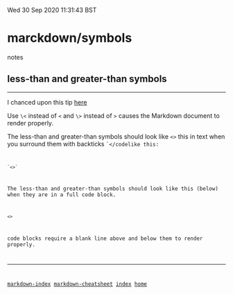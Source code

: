 Wed 30 Sep 2020 11:31:43 BST

# marckdown/symbols
notes
## less-than and greater-than symbols
___

I chanced upon this tip [here](https://gist.github.com/garrettheath4/8fd6807f8d7eb2e26e3595993f35fd27#file-symbols-md)

Use `\<` instead of `<` and `\>` instead of `>` causes the Markdown document to render properly.


The less-than and greater-than symbols should look like `<>` this in text when you surround them with backticks <code>`</codelike this:

```
`<>`
```

The less-than and greater-than symbols should look like this (below) when they are in a full code block.

```
<>
```

code blocks require a blank line above and below them to render properly.

___
[markdown-index](./markdown-index.md)
[markdown-cheatsheet](./markdown-cheat-sheet.md)
[index](./index-file.md)
[home](./home.md)
